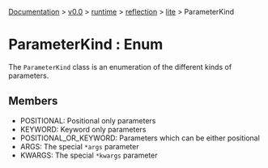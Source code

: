 [Documentation](/docs/documentation.md) >
 [v0.0](/docs/0.0/version.md) >
  [runtime](/docs/0.0/runtime/module.md) >
   [reflection](/docs/0.0/runtime/reflection/module.md) >
    [lite](/docs/0.0/runtime/reflection/lite/module.md) >
     ParameterKind

# ParameterKind : Enum

The `ParameterKind` class is an enumeration of the different kinds of parameters.

## Members

- POSITIONAL: Positional only parameters
- KEYWORD: Keyword only parameters
- POSITIONAL_OR_KEYWORD: Parameters which can be either positional
- ARGS: The special `*args` parameter
- KWARGS: The special `*kwargs` parameter